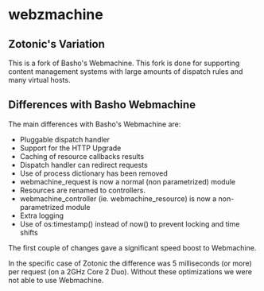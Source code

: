 webzmachine
===========

Zotonic's Variation
-------------------

This is a fork of Basho's Webmachine.  This fork is done for supporting content management systems with large amounts of dispatch rules and many virtual hosts.


Differences with Basho Webmachine
---------------------------------

The main differences with Basho's Webmachine are:

* Pluggable dispatch handler
* Support for the HTTP Upgrade
* Caching of resource callbacks results
* Dispatch handler can redirect requests
* Use of process dictionary has been removed
* webmachine_request is now a normal (non parametrized) module
* Resources are renamed to controllers.
* webmachine_controller (ie. webmachine_resource) is now a non-parametrized module
* Extra logging
* Use of os:timestamp() instead of now() to prevent locking and time shifts

The first couple of changes gave a significant speed boost to Webmachine.

In the specific case of Zotonic the difference was 5 milliseconds (or more) per request (on a 2GHz Core 2 Duo). Without these optimizations we were not able to use Webmachine.




